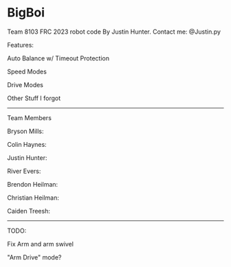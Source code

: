 # BigBoi
Team 8103 FRC 2023 robot code
By Justin Hunter.
Contact me: @Justin.py

Features:

Auto Balance w/ Timeout Protection 

Speed Modes

Drive Modes

Other Stuff I forgot 

-------------------

Team Members

Bryson Mills:

Colin Haynes:

Justin Hunter:

River Evers:

Brendon Heilman:

Christian Heilman: 

Caiden Treesh:


---------------


TODO: 

Fix Arm and arm swivel

"Arm Drive" mode? 
